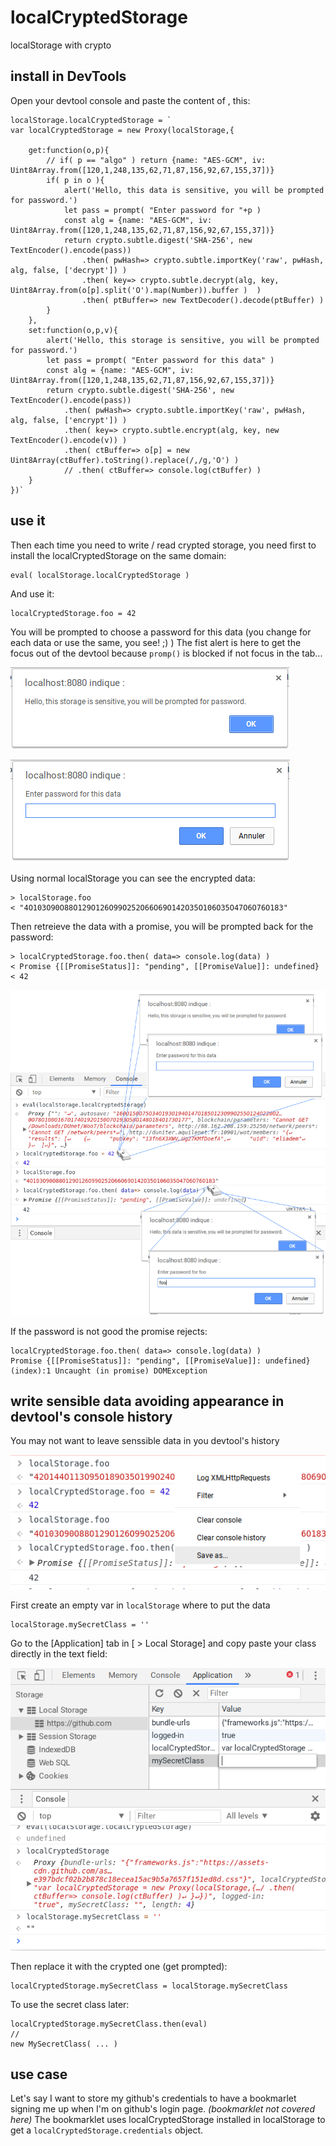 # localCryptedStorage
localStorage with crypto

## install in DevTools
Open your devtool console and paste the content of [](localCryptedStorage.js) , this:
```
localStorage.localCryptedStorage = `
var localCryptedStorage = new Proxy(localStorage,{
	
	get:function(o,p){
		// if( p == "algo" ) return {name: "AES-GCM", iv: Uint8Array.from([120,1,248,135,62,71,87,156,92,67,155,37])}
		if( p in o ){
			alert('Hello, this data is sensitive, you will be prompted for password.')
			let pass = prompt( "Enter password for "+p )
			const alg = {name: "AES-GCM", iv: Uint8Array.from([120,1,248,135,62,71,87,156,92,67,155,37])}
			return crypto.subtle.digest('SHA-256', new TextEncoder().encode(pass))
				.then( pwHash=> crypto.subtle.importKey('raw', pwHash, alg, false, ['decrypt']) )
				.then( key=> crypto.subtle.decrypt(alg, key, Uint8Array.from(o[p].split('O').map(Number)).buffer ) 	)
				.then( ptBuffer=> new TextDecoder().decode(ptBuffer) )
		}
	},
	set:function(o,p,v){
		alert('Hello, this storage is sensitive, you will be prompted for password.')
		let pass = prompt( "Enter password for this data" )
		const alg = {name: "AES-GCM", iv: Uint8Array.from([120,1,248,135,62,71,87,156,92,67,155,37])}
		return crypto.subtle.digest('SHA-256', new TextEncoder().encode(pass))
			.then( pwHash=> crypto.subtle.importKey('raw', pwHash, alg, false, ['encrypt']) )
			.then( key=> crypto.subtle.encrypt(alg, key, new TextEncoder().encode(v)) )
			.then( ctBuffer=> o[p] = new Uint8Array(ctBuffer).toString().replace(/,/g,'O') )
			// .then( ctBuffer=> console.log(ctBuffer) )
	}
})`

```

## use it
Then each time you need to write / read crypted storage, you need first to install the localCryptedStorage on the same domain:



```
eval( localStorage.localCryptedStorage )
```

And use it:

```
localCryptedStorage.foo = 42
```
You will be prompted to choose a password for this data (you change for each data or use the same, you see! ;) )
The fist alert is here to get the focus out of the devtool because `promp()` is blocked if not focus in the tab...

![](alert.png)

![](prompt.png)

Using normal localStorage you can see the encrypted data:
```
> localStorage.foo
< "4O103O90O88O129O126O99O252O66O69O142O35O106O35O47O6O76O183"
```

Then retreieve the data with a promise, you will be prompted back for the password:
```
> localCryptedStorage.foo.then( data=> console.log(data) )
< Promise {[[PromiseStatus]]: "pending", [[PromiseValue]]: undefined}
< 42
```

![](localCryptedStorage.png)

If the password is not good the promise rejects:
```
localCryptedStorage.foo.then( data=> console.log(data) )
Promise {[[PromiseStatus]]: "pending", [[PromiseValue]]: undefined}
(index):1 Uncaught (in promise) DOMException
```

## write sensible data avoiding appearance in devtool's console history

You may not want to leave senssible data in you devtool's history

![](history.png)

First create an empty var in `localStorage` where to put the data

```
localStorage.mySecretClass = ''
```

Go to the \[Application] tab in [ > Local Storage] and copy paste your class directly in the text field:

![](application-tab.png)

Then replace it with the crypted one (get prompted):
```
localCryptedStorage.mySecretClass = localStorage.mySecretClass
```

To use the secret class later:
```
localCryptedStorage.mySecretClass.then(eval)
//
new MySecretClass( ... )
```

## use case
Let's say I want to store my github's credentials to have a bookmarlet signing me up when I'm on github's login page.
_(bookmarklet not covered here)_
The bookmarklet uses localCryptedStorage installed in localStorage to get a `localCryptedStorage.credentials` object.


